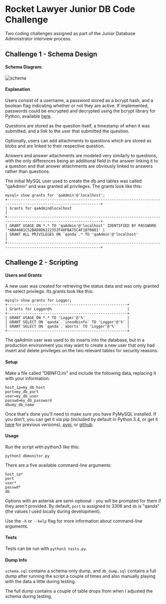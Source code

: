 Rocket Lawyer Junior DB Code Challenge
=============

Two coding challenges assigned as part of the Junior Database Administrator interview
process.


## Challenge 1 - Schema Design


#### Schema Diagram:

![schema](http://i.imgur.com/hcdVvtG.png)


#### Explanation

Users consist of a username, a password stored as a bcrypt hash, and a boolean flag
indicating whether or not they are active. If implemented, passwords could be
encrypted and decrypted using the bcrypt library for Python, available
[here](https://pypi.python.org/pypi/bcrypt/1.0.2).

Questions are stored as the question itself, a timestamp of when it was submitted,
and a link to the user that submitted the question.

Optionally, users can add attachments to questions which are stored as blobs and are
linked to their respective question.

Answers and answer attachments are modeled very similarly to questions, with the only
differences being an additional field in the answer linking it to a question and that
answer attachments are obviously linked to answers rather than questions.

The initial MySQL user used to create the db and tables was called "qaAdmin" and was
granted all privileges. The grants look like this:

	mysql> show grants for 'qaAdmin'@'localhost';
	+----------------------------------------------------------------------------------------------------------------+
	| Grants for qaAdmin@localhost                                                                                   |
	+----------------------------------------------------------------------------------------------------------------+
	| GRANT USAGE ON *.* TO 'qaAdmin'@'localhost' IDENTIFIED BY PASSWORD '*ABA46B1C52BAD8D6222352F40FBA75C4F1B70881' |
	| GRANT ALL PRIVILEGES ON `qanda`.* TO 'qaAdmin'@'localhost'                                                     |
	+----------------------------------------------------------------------------------------------------------------+

## Challenge 2 - Scripting


#### Users and Grants

A new user was created for retrieving the status data and was only granted the select
privilege. Its grants look like this:

	mysql> show grants for Logger;
	+------------------------------------------------------+
	| Grants for Logger@%                                  |
	+------------------------------------------------------+
	| GRANT USAGE ON *.* TO 'Logger'@'%'                   |
	| GRANT SELECT ON `qanda`.`innodbinfo` TO 'Logger'@'%' |
	| GRANT SELECT ON `qanda`.`aborts` TO 'Logger'@'%'     |
	+------------------------------------------------------+

The qaAdmin user was used to do inserts into the database, but in a production
environment you may want to create a new user that only had insert and delete
privileges on the two relevant tables for security reasons.


#### Setup

Make a file called "DBINFO.ini" and include the following data, replacing it with
your information:

	host_ip=my_db_host
	port=my_db_port
	user=my_db_user
	passwd=my_db_password
	db=my_db_name

Once that's done you'll need to make sure you have PyMySQL installed. If you don't,
you can get it via pip (included by default in Python 3.4, or get it
[here](http://www.pip-installer.org/en/latest/) for previous versions),
[pypi](https://pypi.python.org/pypi/PyMySQL), or
[github](https://github.com/PyMySQL/PyMySQL).


#### Usage

Run the script with python3 like this:

	python3 dbmonitor.py

There are a five available command-line arguments:

	host_ip*
	port
	user*
	passwd*
	db

Options with an asterisk are semi-optional - you will be prompted for them
if they aren't provided. By default, `port` is assigned to 3306 and `db` is
"qanda" (the values I used locally during development).

Use the `-h` or `--help` flag for more information about command-line arguments.


#### Tests

Tests can be run with `python3 tests.py`.


#### Dump Info

`schema.sql` contains a schema-only dump, and `db_dump.sql` contains a full dump
after running the script a couple of times and also manually playing with the
data a little during testing.

The full dump contains a couple of table drops from when I adjusted the schema
during testing.